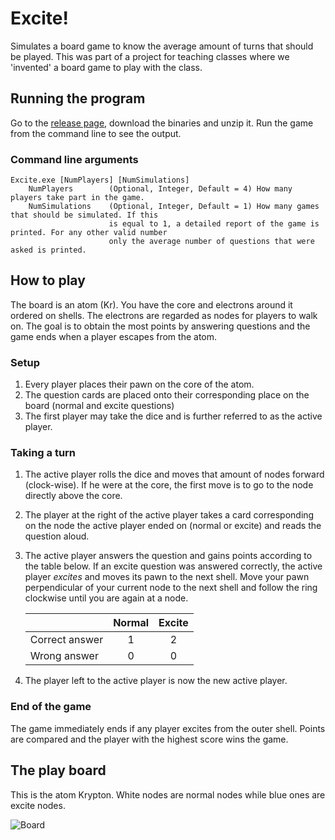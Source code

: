 # Excite!
Simulates a board game to know the average amount of turns that should be played. This was part of a project for teaching classes where we 'invented' a board game to play with the class.

## Running the program
Go to the [release page](https://github.com/didii/Randomness/releases), download the binaries and unzip it. Run the game from the command line to see the output.

### Command line arguments
    Excite.exe [NumPlayers] [NumSimulations]
        NumPlayers        (Optional, Integer, Default = 4) How many players take part in the game.
        NumSimulations    (Optional, Integer, Default = 1) How many games that should be simulated. If this
                          is equal to 1, a detailed report of the game is printed. For any other valid number
                          only the average number of questions that were asked is printed.

## How to play
The board is an atom (Kr). You have the core and electrons around it ordered on shells. The electrons are regarded as nodes for players to walk on. The goal is to obtain the most points by answering questions and the game ends when a player escapes from the atom.

### Setup
1. Every player places their pawn on the core of the atom.
2. The question cards are placed onto their corresponding place on the board (normal and excite questions)
3. The first player may take the dice and is further referred to as the active player.

### Taking a turn
1. The active player rolls the dice and moves that amount of nodes forward (clock-wise). If he were at the core, the first move is to go to the node directly above the core.
2. The player at the right of the active player takes a card corresponding on the node the active player ended on (normal or excite) and reads the question aloud.
3. The active player answers the question and gains points according to the table below. If an excite question was answered correctly, the active player *excites* and moves its pawn to the next shell. Move your pawn perpendicular of your current node to the next shell and follow the ring clockwise until you are again at a node.

    | | Normal | Excite |
    |-|:-:|:-:|
    Correct answer | 1 | 2
    Wrong answer | 0 | 0

4. The player left to the active player is now the new active player.

### End of the game
The game immediately ends if any player excites from the outer shell. Points are compared and the player with the highest score wins the game.

## The play board
This is the atom Krypton. White nodes are normal nodes while blue ones are excite nodes.

![Board](http://i.imgur.com/gVpSJ4D.png "Sample of the board")

